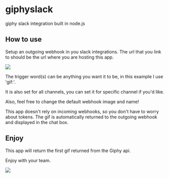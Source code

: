# giphyslack

giphy slack integration built in node.js

## How to use

Setup an outgoing webhook in you slack integrations.
The url that you link to should be the url where you are hosting this app.

![](https://s3-us-west-2.amazonaws.com/dotnodebucket/screen1.png)

The trigger word(s) can be anything you want it to be, in this example I use 'gif:'.

It is also set for all channels, you can set it for specific channel if you'd like.

Also, feel free to change the default webhook image and name!

This app doesn't rely on incoming webhooks, so you don't have to worry about tokens.
The gif is automatically returned to the outgoing webhook and displayed in the chat box.

## Enjoy

This app will return the first gif returned from the Giphy api.

Enjoy with your team.

![](https://s3-us-west-2.amazonaws.com/dotnodebucket/screen2.png)

